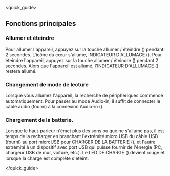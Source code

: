 <quick_guide>

## Fonctions principales

### Allumer et éteindre

Pour allumer l'appareil, appuyez sur la touche allumer / éteindre () pendant 2 secondes. L'icône du cœur s'allume, INDICATEUR D'ALLUMAGE ().
Pour éteindre l'appareil, appuyez sur la touche allumer / éteindre () pendant 2 secondes.
Alors que l'appareil est allumé, l'INDICATEUR D'ALLUMAGE () restera allumé.

### Changement de mode de lecture

Lorsque vous allumez l'appareil, la recherche de périphériques commence automatiquement.   Pour passer au mode Audio-in, il suffit de connecter le câble audio (fourni) à la connexion Audio-in ().

### Chargement de la batterie.

Lorsque le haut-parleur n'émet plus des sons ou que ne s'allume pas, il est temps de la recharger en branchant l'extrémité micro USB du câble USB (fourni) au port microUSB pour CHARGER DE LA BATTERIE (), et l'autre extrémité à un dispositif avec port USB qui puisse fournir de l'énergie (PC, chargeur USB de mur, voiture, etc.). Le LED DE CHARGE () devient rouge et lorsque la charge est complète s'éteint.

</quick_guide>
